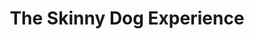 ---
title: "The Skinny Dog Experience"
url: /cirencester/the-skinny-dog-experience/
shop: Instrumente
---